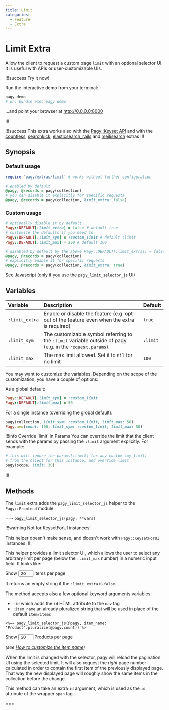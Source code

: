 ```yaml
---
title: Limit
categories:
  - Feature
  - Extra
---
```


# Limit Extra

Allow the client to request a custom page `limit` with an optional selector UI. It is useful with APIs or user-customizable UIs.

!!!success Try it now!

Run the interactive demo from your terminal:

```sh
pagy demo
# or: bundle exec pagy demo
```

...and point your browser at http://0.0.0.0:8000

!!!

!!!success This extra works also with the [Pagy::Keyset API](/docs/api/keyset.md) and with
the [countless](countless.md), [searchkick](searchkick.md), [elasticsearch_rails](elasticsearch_rails.md)
and [meilisearch](meilisearch.md) extras
!!!

## Synopsis

### Default usage

```ruby pagy.rb (initializer)
require 'pagy/extras/limit' # works without further configuration
```

```ruby Controller
# enabled by default
@pagy, @records = pagy(collection)
# you can disable it explicitly for specific requests
@pagy, @records = pagy(collection, limit_extra: false)
```

### Custom usage

```ruby pagy.rb (initializer)
# optionally disable it by default
Pagy::DEFAULT[:limit_extra] = false # default true
# customize the defaults if you need to
Pagy::DEFAULT[:limit_sym] = :custom_limit # default :limit
Pagy::DEFAULT[:limit_max] = 200 # default 100
```

```ruby Controller
# disabled by default by the above Pagy::DEFAULT[:limit_extras] = false
@pagy, @records = pagy(collection)
# explicitly enable it for specific requests
@pagy, @records = pagy(collection, limit_extra: true)
```

See [Javascript](/docs/api/javascript.md) (only if you use the `pagy_limit_selector_js` UI)

## Variables

| Variable       | Description                                                                                                | Default  |
|:---------------|:-----------------------------------------------------------------------------------------------------------|:---------|
| `:limit_extra` | Enable or disable the feature (e.g. opt-out of the feature even when the extra is required)                | `true`   |
| `:limit_sym`   | The customizable symbol referring to the `:limit` variable outside of pagy (e.g. in the `request.params`). | `:limit` |
| `:limit_max`   | The max limit allowed. Set it to `nil` for no limit                                                        | `100`    |

You may want to customize the variables. Depending on the scope of the customization, you have a couple of options:

As a global default:

```ruby pagy.rb (initializer)
Pagy::DEFAULT[:limit_sym] = :custom_limit
Pagy::DEFAULT[:limit_max] = 50
```

For a single instance (overriding the global default):

```ruby Controller
pagy(collection, limit_sym: :custom_limit, limit_max: 50)
Pagy.new(count: 100, limit_sym: :custom_limit, limit_max: 50)
```

!!!info Override 'limit' in Params You can override the limit that the client sends with the params by passing the `:limit`
argument explicitly. For example:

```ruby
# this will ignore the params[:limit] (or any custom :my_limit)
# from the client for this instance, and override limit
pagy(scope, limit: 30)
```

!!!

## Methods

The `limit` extra adds the `pagy_limit_selector_js` helper to the `Pagy::Frontend` module.

==- `pagy_limit_selector_js(pagy, **vars)`

!!!warning Not for KeysetForUI instances!

This helper doesn't make sense, and doesn't work with `Pagy::KeysetForUI` instances.
!!!

This helper provides a limit selector UI, which allows the user to select any arbitrary limit per page (below the `:limit_max`
number) in a numeric input field. It looks like:

<span>Show <input type="number" min="1" max="100" value="20" style="padding: 0; text-align: center; width: 3rem;"> items per
page</span>

It returns an empty string if the `:limit_extra` is `false`.

The method accepts also a few optional keyword arguments variables:

- `:id` which adds the `id` HTML attribute to the `nav` tag
- `:item_name` an already pluralized string that will be used in place of the default `item/items`

```erb some_view.html.erb
<%== pagy_limit_selector_js(@pagy, item_name: 'Product'.pluralize(@pagy.count)) %>
```

<span>Show <input type="number" min="1" max="100" value="20" style="padding: 0; text-align: center; width: 3rem;"> Products per
page</span>

_(see [How to customize the item name](/docs/how-to.md#customize-the-item-name))_

When the limit is changed with the selector, pagy will reload the pagination UI using the selected limit. It will also request the
_right_ page number calculated in order to contain the first item of the previously displayed page. That way the new displayed
page will roughly show the same items in the collection before the change.

This method can take an extra `id` argument, which is used as the `id` attribute of the wrapper `span` tag.

===
